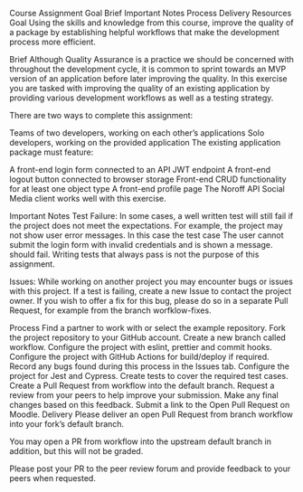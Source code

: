 Course Assignment
Goal
Brief
Important Notes
Process
Delivery
Resources
Goal
Using the skills and knowledge from this course, improve the quality of a package by establishing helpful workflows that make the development process more efficient.

Brief
Although Quality Assurance is a practice we should be concerned with throughout the development cycle, it is common to sprint towards an MVP version of an application before later improving the quality. In this exercise you are tasked with improving the quality of an existing application by providing various development workflows as well as a testing strategy.

There are two ways to complete this assignment:

Teams of two developers, working on each other’s applications
Solo developers, working on the provided application
The existing application package must feature:

A front-end login form connected to an API JWT endpoint
A front-end logout button connected to browser storage
Front-end CRUD functionality for at least one object type
A front-end profile page
The Noroff API Social Media client works well with this exercise.

Important Notes
Test Failure: In some cases, a well written test will still fail if the project does not meet the expectations. For example, the project may not show user error messages. In this case the test case The user cannot submit the login form with invalid credentials and is shown a message. should fail. Writing tests that always pass is not the purpose of this assignment.

Issues: While working on another project you may encounter bugs or issues with this project. If a test is failing, create a new Issue to contact the project owner. If you wish to offer a fix for this bug, please do so in a separate Pull Request, for example from the branch worfklow-fixes.

Process
Find a partner to work with or select the example repository.
Fork the project repository to your GitHub account.
Create a new branch called workflow.
Configure the project with eslint, prettier and commit hooks.
Configure the project with GitHub Actions for build/deploy if required.
Record any bugs found during this process in the Issues tab.
Configure the project for Jest and Cypress.
Create tests to cover the required test cases.
Create a Pull Request from workflow into the default branch.
Request a review from your peers to help improve your submission.
Make any final changes based on this feedback.
Submit a link to the Open Pull Request on Moodle.
Delivery
Please deliver an open Pull Request from branch workflow into your fork’s default branch.

You may open a PR from workflow into the upstream default branch in addition, but this will not be graded.

Please post your PR to the peer review forum and provide feedback to your peers when requested.
